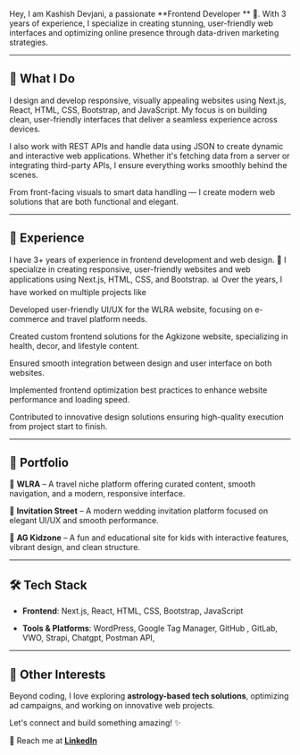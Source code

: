 

Hey, I am Kashish Devjani, a passionate **Frontend Developer ** 🚀. With 3 years of experience, I specialize in creating stunning, user-friendly web interfaces and optimizing online presence through data-driven marketing strategies. 

---

## 📌 What I Do
I design and develop responsive, visually appealing websites using Next.js, React, HTML, CSS, Bootstrap, and JavaScript. My focus is on building clean, user-friendly interfaces that deliver a seamless experience across devices.

I also work with REST APIs and handle data using JSON to create dynamic and interactive web applications. Whether it's fetching data from a server or integrating third-party APIs, I ensure everything works smoothly behind the scenes.

From front-facing visuals to smart data handling — I create modern web solutions that are both functional and elegant.

---

## 💼 Experience
I have 3+ years of experience in frontend development and web design. 🚀 I specialize in creating responsive, user-friendly websites and web applications using Next.js, HTML, CSS, and Bootstrap. 📊 Over the years, I have worked on multiple projects like

Developed user-friendly UI/UX for the WLRA website, focusing on e-commerce and travel platform needs.

Created custom frontend solutions for the Agkizone website, specializing in health, decor, and lifestyle content.

Ensured smooth integration between design and user interface on both websites.

Implemented frontend optimization best practices to enhance website performance and loading speed.

Contributed to innovative design solutions ensuring high-quality execution from project start to finish.

---

## 🎨 Portfolio
🔗 **WLRA** – A travel niche platform offering curated content, smooth navigation, and a modern, responsive interface.

🔗 **Invitation Street** – A modern wedding invitation platform focused on elegant UI/UX and smooth performance.

🔗 **AG Kidzone** – A fun and educational site for kids with interactive features, vibrant design, and clean structure.

---

## 🛠 Tech Stack
- **Frontend**: Next.js, React, HTML, CSS, Bootstrap, JavaScript

- **Tools & Platforms**: WordPress, Google Tag Manager, GitHub , GitLab, VWO, Strapi, Chatgpt, 
Postman API, 

---

## 🚀 Other Interests
Beyond coding, I love exploring **astrology-based tech solutions**, optimizing ad campaigns, and working on innovative web projects.

Let's connect and build something amazing! ✨

📩 Reach me at **[LinkedIn](https://www.linkedin.com/in/kashishdevjani/)**
